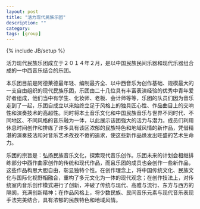 ```yaml
---
layout: post
title: "活力现代民族乐团"
description: ""
category: 
tags: [group]
---
```

{% include JB/setup %}



活力现代民族乐团成立于２０１４年２月，是以中国民族民间乐器和现代乐器组合成的一中西音乐结合的乐团。

本乐团目前是阿德莱德最年轻、编制最齐全、以中西音乐为创作基础、规模最大的一支自由组织的现代民族乐团，乐团由二十几位具有丰富表演经验的优秀中青年爱好者组成，他们当中有学生、化妆师、老板、会计师等等，乐团的队员们因为音乐走到了一起，乐团自成立以來始终立足于风格上的独具匠心性、作品曲目上的交响性和演奏技术的高超性。同时将本土音乐文化和中国民族音乐与世界不同时代、不同地区、不同风格的音乐融为一体，以此展示该团強大的活力与潜力。成员们利用休息时间创作和排练了许多具有该区浓郁的民族特色和地域风情的新作品，凭借精湛的演奏技法和对音乐艺术孜孜不倦的追求，使这些新作品焕发出旺盛的艺术生命力。

乐团的宗旨是：弘扬民族音乐文化，探索现代音乐创作。乐团未来的计划会相继排练部分中西作曲家创作的传统和现代作品，而且乐团的成员也会创作一些新作品，这些作品构思大胆自由，彰显独特个性。在创作理念上，将中国传统文化、民族文化与国际化视野相融合，重构了多元文化为一体的现代观念；在创作技法上，对传统室内音乐创作模式进行了创新，冲破了传统与现代、高雅与流行、东方与西方的隔阂，充满创新精神；在作品风格上，将少数民族、民间音乐元素与现代音乐表现手法完美结合，具有浓郁的民族特色和地域风情。
